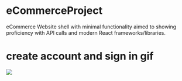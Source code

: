 # eCommerceProject
eCommerce Website shell with minimal functionality aimed to showing proficiency with API calls and modern React frameworks/libraries.

# create account and sign in gif
![](https://github.com/Its-A-Mia/eCommerceProject/blob/main/eShopGifs/create-acc-sign-in.gif)
